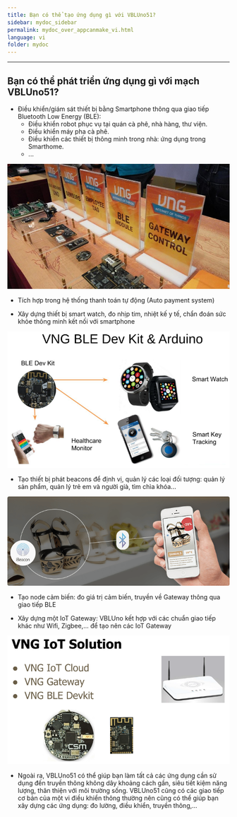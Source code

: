 ```yaml
---
title: Bạn có thể tạo ứng dụng gì với VBLUno51?
sidebar: mydoc_sidebar
permalink: mydoc_over_appcanmake_vi.html
language: vi
folder: mydoc
---
```


***
## Bạn có thể phát triển ứng dụng gì với mạch VBLUno51?


* Điều khiển/giám sát thiết bị bằng Smartphone thông qua giao tiếp Bluetooth Low Energy (BLE): 
    * Điều khiển robot phục vụ tại quán cà phê, nhà hàng, thư viện.
    * Điều khiển máy pha cà phê.
    * Điều khiển các thiết bị thông minh trong nhà: ứng dụng trong Smarthome.
    * ...

![alt text](images/Mot_so_san_pham_iot.jpg  "Mot so san pham bo mach cua VNG IoT Lab")

* Tích hợp trong hệ thống thanh toán tự động (Auto payment system) 

* Xây dựng thiết bị smart watch, đo nhịp tim, nhiệt kế y tế, chẩn đoán sức khỏe thông minh kết nối với smartphone

![alt text](images/VNG_BLE_Dev_kit.png  "BLE Applications")

* Tạo thiết bị phát beacons để định vị, quản lý các loại đối tượng: quản lý sản phẩm, quản lý trẻ em và người già, tìm chìa khóa...

![alt text](images/beacon.png  "Beacon applications")

* Tạo node cảm biến: đo giá trị cảm biến, truyền về Gateway thông qua giao tiếp BLE

* Xây dựng một IoT Gateway: VBLUno kết hợp với các chuẩn giao tiếp khác như Wifi, Zigbee,... để tạo nên các IoT Gateway

![alt text](images/VNG_IoT_Solution.png  "VNG IoT Solution")

* Ngoài ra, VBLUno51 có thể giúp bạn làm tất cả các ứng dụng cần sử dụng đến truyền thông không dây khoảng cách gần, siêu tiết kiệm năng lượng, thân thiện với môi trường sống. VBLUno51 cũng có các giao tiếp cơ bản của một vi điều khiển thông thường nên cũng có thể giúp bạn xây dựng các ứng dụng: đo lường, điều khiển, truyền thông,...
